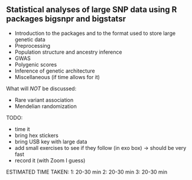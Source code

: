 ## Statistical analyses of large SNP data using R packages bigsnpr and bigstatsr

- Introduction to the packages and to the format used to store large genetic data
- Preprocessing
- Population structure and ancestry inference
- GWAS
- Polygenic scores
- Inference of genetic architecture
- Miscellaneous (if time allows for it)

What will *NOT* be discussed:

- Rare variant association
- Mendelian randomization

TODO:
- time it
- bring hex stickers
- bring USB key with large data
- add small exercises to see if they follow (in exo box) -> should be very fast
- record it (with Zoom I guess)


ESTIMATED TIME TAKEN:
1: 20-30 min
2: 20-30 min
3: 20-30 min
